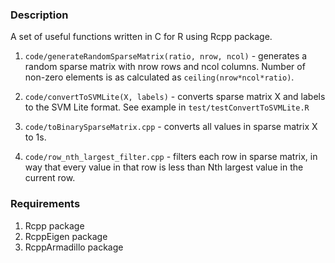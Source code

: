 ### Description
A set of useful functions written in C for R using Rcpp package.

1. `code/generateRandomSparseMatrix(ratio, nrow, ncol)` - generates a random sparse matrix with nrow rows and ncol columns. Number of non-zero elements is as calculated as `ceiling(nrow*ncol*ratio)`.

2. `code/convertToSVMLite(X, labels)` - converts sparse matrix X and labels to the SVM Lite format. See example in `test/testConvertToSVMLite.R`

3. `code/toBinarySparseMatrix.cpp` - converts all values in sparse matrix X to 1s.

4. `code/row_nth_largest_filter.cpp` - filters each row in sparse matrix, in way that every value in that row is less than Nth largest value in the current row.

### Requirements
1. Rcpp package
2. RcppEigen package
3. RcppArmadillo package
